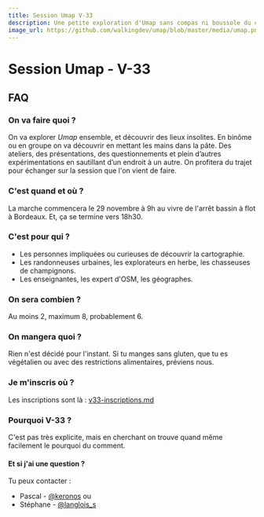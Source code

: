 ```yaml
---
title: Session Umap V-33
description: Une petite exploration d'Umap sans compas ni boussole du côté de Bordeaux.
image_url: https://github.com/walkingdev/umap/blob/master/media/umap.png?raw=true
---
```


# Session Umap - V-33

## FAQ

### On va faire quoi ?

On va explorer *Umap* ensemble, et découvrir des lieux insolites.
En binôme ou en groupe on va découvrir en mettant les mains dans la pâte. Des ateliers, des présentations, des questionnements et plein d’autres expérimentations en sautillant d’un endroit à  un autre.
On profitera du trajet pour échanger sur la session que l'on vient de faire.

### C'est quand et où ?

La marche commencera le 29 novembre à 9h au vivre de l'arrêt bassin à flot à Bordeaux.
Et, ça se termine vers 18h30.

### C'est pour qui ?

- Les personnes impliquées ou curieuses de découvrir la cartographie.
- Les randonneuses urbaines, les explorateurs en herbe, les chasseuses de champignons.
- Les enseignantes, les expert d'OSM, les géographes.

### On sera combien ?

Au moins 2, maximum 8, probablement 6.

### On mangera quoi ?

Rien n'est décidé pour l'instant. Si tu manges sans gluten, que tu es végétalien ou avec des restrictions alimentaires, préviens nous.

### Je m'inscris où ?

Les inscriptions sont là : [v33-inscriptions.md](https://github.com/walkingdev/umap/edit/master/v33-inscriptions.md)

### Pourquoi V-33 ?

C'est pas très explicite, mais en cherchant on trouve quand même facilement le pourquoi du comment.

#### Et si j'ai une question ?

Tu peux contacter :
- Pascal - [@keronos](http://twitter.com/keronos)
ou
- Stéphane - [@langlois_s](http://twitter.com/langlois_s)
